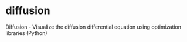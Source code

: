 # diffusion
Diffusion - Visualize the diffusion differential equation using optimization libraries (Python)
